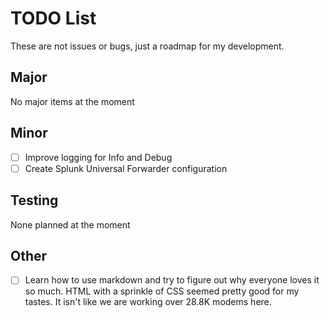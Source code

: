 # TODO List

These are not issues or bugs, just a roadmap for my development.

## Major
No major items at the moment

## Minor
- [ ] Improve logging for Info and Debug
- [ ] Create Splunk Universal Forwarder configuration

## Testing
None planned at the moment


## Other
- [ ] Learn how to use markdown and try to figure out why everyone loves it so much.  HTML with a sprinkle of CSS seemed pretty good for my tastes.  It isn't like we are working over 28.8K modems here.



